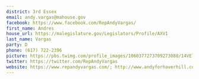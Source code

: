 ```yaml
---
district: 3rd Essex
email: andy.vargas@mahouse.gov
facebook: https://www.facebook.com/RepAndyVargas/
first_name: Andres
house_url: https://malegislature.gov/Legislators/Profile/AXV1
last_name: Vargas
party: D
phone: (617) 722-2396
picture: https://pbs.twimg.com/profile_images/1060377273709273088/14VElWzz_400x400.jpg
twitter: https://twitter.com/RepAndyVargas
website: https://www.repandyvargas.com/; http://www.andyforhaverhill.com/
---
```

